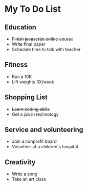 # My To Do List

## Education
 * ~~Finish javascript online course~~
 * Write final paper
 * Schedule time to talk with teacher

## Fitness
 * Run a 10K
 * Lift weights 3X/week
 
## Shopping List
 * ~~Learn coding skills~~
 * Get a job in technology

## Service and volunteering
 * Join a nonprofit board
 * Volunteer at a children's hospital
 
## Creativity
* Write a song
* Take an art class
